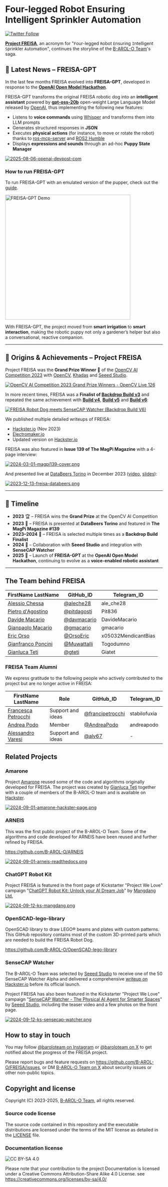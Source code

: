 # Four-legged Robot Ensuring Intelligent Sprinkler Automation

[![Twitter Follow](https://img.shields.io/twitter/follow/baroloteam?label=%40baroloteam&style=social)](https://x.com/baroloteam)

**[Project FREISA](https://github.com/B-AROL-O/FREISA)**, an acronym for "`F`our-legged `R`obot `E`nsuring `I`ntelligent `S`prinkler `A`utomation", continues the storyline of the [B-AROL-O Team](https://github.com/B-AROL-O?view_as=public)'s saga.

## 🚀 Latest News – FREISA-GPT

In the last few months FREISA evolved into **FREISA-GPT**, developed in response to the [**OpenAI Open Model Hackathon**](https://openai.devpost.com/).

FREISA-GPT transforms the original FREISA robotic dog into an **intelligent assistant** powered by [**gpt-oss-20b**](https://openai.com/index/introducing-gpt-oss/) open-weight Large Language Model released by [OpenAI](https://openai.com/), thus implementing the following new features:

- Listens to **voice commands** using [Whisper](https://openai.com/index/whisper/) and transforms them into LLM prompts
- Generates structured responses in **JSON**
- Executes **physical actions** (for instance, to move or rotate the robot) thanks to [ros-mcp-server](https://github.com/robotmcp/ros-mcp-server) and [ROS2 Humble](https://docs.ros.org/en/humble/)
- Displays **expressions and sounds** through an ad-hoc **Puppy State Manager**

[![2025-08-06-openai-devpost-com](assets/2025-08-06-openai-devpost-com.png)](https://devpost.com/software/todo-hsifwn)

### How to run FREISA-GPT

To run FREISA-GPT with an emulated version of the pupper, check out the [guide](/docs/howto/howto-run-freisa-gpt.md).

<a href="https://www.youtube.com/watch?v=cWYLJE8ZgHk">
  <img src="https://img.youtube.com/vi/cWYLJE8ZgHk/0.jpg" alt="FREISA-GPT Demo" width="400"/>
</a>

With FREISA-GPT, the project moved from **smart irrigation** to **smart interaction**, making the robotic puppy not only a gardener’s helper but also a conversational, reactive companion.

---

## 🌱 Origins & Achievements – Project FREISA

Project FREISA was the **Grand Prize Winner** 🥇 of the [OpenCV AI Competition 2023](https://www.hackster.io/contests/opencv-ai-competition-2023) with [OpenCV](https://www.hackster.io/opencv), [Khadas](https://www.hackster.io/khadas) and [Seeed Studio](https://www.hackster.io/seeed).

[![OpenCV AI Competition 2023 Grand Prize Winners - OpenCV Live 126](https://img.youtube.com/vi/iUe4N7yvpmA/0.jpg)](https://www.youtube.com/watch?v=iUe4N7yvpmA "OpenCV AI Competition 2023 Grand Prize Winners - OpenCV Live 126")

In more recent times, FREISA was a **Finalist of [Backdrop Build v3](https://backdropbuild.com/builds/v3/freisa)** and repeated the same achievement with **[Build v4](https://backdropbuild.com/builds/freisa-wyfd)**, **[Build v5](https://backdropbuild.com/builds/freisa-beuv)** and **[Build v6](https://backdropbuild.com/builds/freisa-beuv)**:

[![FREISA Robot Dog meets SenseCAP Watcher (Backdrop Build V6)](https://img.youtube.com/vi/yC3U7GVKcvg/0.jpg)](https://www.youtube.com/watch?v=yC3U7GVKcvg "FREISA Robot Dog meets SenseCAP Watcher (Backdrop Build V6)")

We published multiple detailed writeups of FREISA:

- [Hackster.io](https://www.hackster.io/projects/845012) (Nov 2023)
- [Electromaker.io](https://www.electromaker.io/project/view/four-legged-robot-ensuring-intelligent-sprinkler-automation)
- Updated version on [Hackster.io](https://www.hackster.io/projects/89596b)

FREISA was also featured in **Issue 139 of The MagPi Magazine** with a 4-page interview:

[![2024-03-01-magpi139-cover.png](assets/2024-03-01-magpi139-cover.png)](https://magpi.raspberrypi.com/issues/139)

And presented live at [DataBeers Torino](https://torino.python.it/) in December 2023 ([video](https://video.linux.it/w/xq3Z9khHJGTzv2NsNc1gK7?start=9m37&stop=20m23), [slides](https://speakerdeck.com/pythontorino/unwrapping-the-future-of-sprinkler-automation)):

[![2023-12-13-freisa-databeers.png](assets/2023-12-13-freisa-databeers.png)](https://video.linux.it/w/xq3Z9khHJGTzv2NsNc1gK7?start=9m37&stop=20m23)

---

## 📅 Timeline

- **2023** 🏆 – FREISA wins the **Grand Prize** at the OpenCV AI Competition
- **2023** 🎤 – FREISA is presented at **DataBeers Torino** and featured in **The MagPi Magazine #139**
- **2023–2024** 🔄 – FREISA is selected multiple times as a **Backdrop Build Finalist**
- **2024** 🌱 – Collaboration with **Seeed Studio** and integration with **SenseCAP Watcher**
- **2025** 🚀 – Launch of **FREISA-GPT** at the **OpenAI Open Model Hackathon**, continuing to evolve as a **voice-enabled robotic assistant**

---

## The Team behind FREISA

| FirstName LastName                                                             | GitHub_ID                                     | Telegram_ID         |
| ------------------------------------------------------------------------------ | --------------------------------------------- | ------------------- |
| [Alessio Chessa](https://www.linkedin.com/in/alessiochessa)                    | [@aleche28](https://github.com/aleche28)      | ale_che28           |
| [Pietro d'Agostino](https://www.linkedin.com/in/pietro-d-agostino-9b8199212/)  | [@pitdagosti](https://github.com/pitdagosti)  | Pit836              |
| [Davide Macario](https://www.linkedin.com/in/davide-macario-b872b4225/)        | [@davmacario](https://github.com/davmacario)  | DavideMacario       |
| [Gianpaolo Macario](https://www.linkedin.com/in/gmacario/)                     | [@gmacario](https://github.com/gmacario)      | gmacario            |
| [Eric Orso](https://www.linkedin.com/in/eric-orso-56934124a/)                  | [@OrsoEric](https://github.com/OrsoEric)      | x05032MendicantBias |
| [Gianfranco Poncini](https://www.linkedin.com/in/gianfranco-poncini-b0830340/) | [@Muwattalli](https://github.com/@Muwattalli) | Togodumno           |
| [Gianluca Teti](https://www.linkedin.com/in/gianluca-teti)                     | [@gteti](https://github.com/gteti)            | Giatet              |

### FREISA Team Alumni

We express gratitude to the following people who actively contributed to the project but are no longer active in FREISA:

| FirstName LastName                                                     | Role              | GitHub_ID                                              | Telegram_ID  |
| ---------------------------------------------------------------------- | ----------------- | ------------------------------------------------------ | ------------ |
| [Francesca Petrocchi](https://www.linkedin.com/in/francescapetrocchi/) | Support and ideas | [@francipetrocchi](https://github.com/francipetrocchi) | stabilofuxia |
| [Andrea Podo](https://www.linkedin.com/in/andrea-podo-a65209187)       | Member            | [@AndreaPodo](https://github.com/AndreaPodo)           | andreapodo   |
| [Alessandro Varesi](https://www.linkedin.com/in/alessandrovaresi)      | Support and ideas | [@alv67](https://github.com/alv67)                     | -            |

## Related Projects

### Amarone

Project [Amarone](https://www.hackster.io/projects/185a16) reused some of the code and algorithms originally developed for FREISA.
The project was created by [Gianluca Teti](https://www.linkedin.com/in/gianluca-teti) together with a couple of members of the B-AROL-O team and is available on [Hackster](https://www.hackster.io/projects/185a16).

[![2024-09-01-amarone-hackster-page.png](assets/2024-09-01-amarone-hackster-page.png)](https://www.hackster.io/projects/185a16)

### ARNEIS

This was the first public project of the B-AROL-O Team. Some of the algorithms and code developed for ARNEIS have been reused and further refined by FREISA.

<https://github.com/B-AROL-O/ARNEIS>

[![2024-09-01-arneis-readthedocs.png](assets/2024-09-01-arneis-readthedocs.png)](https://arneis.readthedocs.io/)

### ChatGPT Robot Kit

Project FREISA is featured in the front page of Kickstarter "Project We Love" campaign "[ChatGPT Robot Kit: Unlock your AI Dream Job](https://www.kickstarter.com/projects/mdrobotkits/md-robot-kits-open-source-support-your-genai-creativity?ref=freisa_homepage)" by [Mangdang Ltd.](https://www.kickstarter.com/profile/mdrobotkits)

[![2024-09-12-ks-mangdang.png](assets/2024-09-12-ks-mangdang.png)](https://www.kickstarter.com/projects/mdrobotkits/md-robot-kits-open-source-support-your-genai-creativity?ref=freisa_homepage)

### OpenSCAD-lego-library

OpenSCAD library to draw LEGO&reg; beams and plates with custom patterns.
This GitHub repository contains most of the custom 3D-printed parts which are needed to build the FREISA Robot Dog.

<https://github.com/B-AROL-O/OpenSCAD-lego-library>

### SenseCAP Watcher

The B-AROL-O Team was selected by [Seeed Studio](https://www.seeedstudio.com/) to receive one of the 50 SenseCAP Watcher Alpha and delivered a comprehensive [writeup on Hackster.io](https://www.hackster.io/projects/89596b) before its official launch.

Project FREISA has also been featured in the Kickstarter "Project We Love" campaign "[SenseCAP Watcher - The Physical AI Agent for Smarter Spaces](https://www.kickstarter.com/projects/seeed/sensecap-watcher-open-source-ai-assistant-for-smarter-spaces?ref=freisa_homepage)" by [Seeed Studio](https://www.seeedstudio.com/), including the teaser video and a few photos on the front page.

[![2024-09-12-ks-sensecap-watcher.png](assets/2024-09-12-ks-sensecap-watcher.png)](https://www.kickstarter.com/projects/seeed/sensecap-watcher-open-source-ai-assistant-for-smarter-spaces?ref=freisa_homepage)

## How to stay in touch

You may follow [@baroloteam on Instagram](https://instagram.com/baroloteam) or [@baroloteam on X](https://x.com/baroloteam) to get notified about the progress of the FREISA project.

Please report bugs and feature requests on <https://github.com/B-AROL-O/FREISA/issues>, or DM [B-AROL-O Team on X](https://x.com/baroloteam) about security issues or other non-public topics.

## Copyright and license

Copyright (C) 2023-2025, [B-AROL-O Team](https://github.com/B-AROL-O), all rights reserved.

### Source code license

The source code contained in this repository and the executable distributions are licensed under the terms of the MIT license as detailed in the [LICENSE](LICENSE) file.

### Documentation license

![CC BY-SA 4.0](https://i.creativecommons.org/l/by-sa/4.0/88x31.png)

Please note that your contribution to the project Documentation is licensed under a Creative Commons Attribution-Share Alike 4.0 License. see <https://creativecommons.org/licenses/by-sa/4.0/>

<!-- EOF -->
